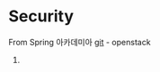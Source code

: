 # Security
From Spring 아카데미아 
[git](https://github.com/spring-academia/1st-open/tree/main/Spring%20Security%20%EC%9D%B8%EC%A6%9D%20%EC%BB%A4%EC%8A%A4%ED%85%80%EC%9D%84%20%ED%86%B5%ED%95%9C%20%EC%84%9C%EB%B9%84%EC%8A%A4%20%EA%B5%AC%EC%B6%95) - openstack


1. 